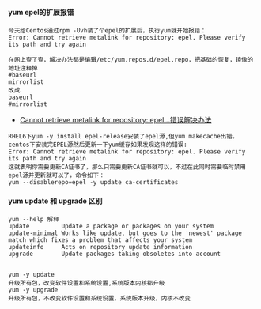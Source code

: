#### yum epel的扩展报错
```
今天给Centos通过rpm -Uvh装了个epel的扩展后，执行yum就开始报错：
Error: Cannot retrieve metalink for repository: epel. Please verify its path and try again

在网上查了查，解决办法都是编辑/etc/yum.repos.d/epel.repo，把基础的恢复，镜像的地址注释掉
#baseurl
mirrorlist
改成
baseurl
#mirrorlist
```
 - [ Cannot retrieve metalink for repository: epel…错误解决办法](http://blog.csdn.net/shile/article/details/52250566)
 ```
RHEL6下yum -y install epel-release安装了epel源,但yum makecache出错。
centos下安装完EPEL源然后更新一下yum缓存如果发现这样的错误:
Error: Cannot retrieve metalink for repository: epel. Please verify its path and try again
这就表明你需要更新CA证书了，那么只需要更新CA证书就可以，不过在此同时需要临时禁用epel源并更新就可以了，命令如下：
yum --disablerepo=epel -y update ca-certificates
 ```

#### yum  update 和 upgrade 区别
```
yum --help 解释
update         Update a package or packages on your system
update-minimal Works like update, but goes to the 'newest' package match which fixes a problem that affects your system
updateinfo     Acts on repository update information
upgrade        Update packages taking obsoletes into account


yum -y update
升级所有包，改变软件设置和系统设置,系统版本内核都升级
yum -y upgrade
升级所有包，不改变软件设置和系统设置，系统版本升级，内核不改变
```

